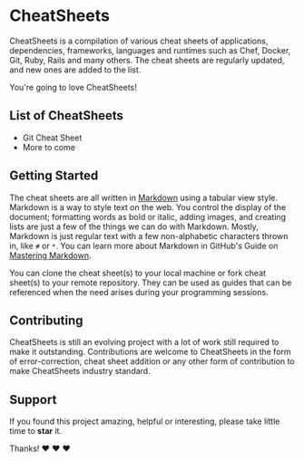 # CheatSheets
CheatSheets is a compilation of various cheat sheets of applications, dependencies, frameworks, languages and runtimes such as Chef, Docker, Git, Ruby, Rails and many others. The cheat sheets are regularly updated, and new ones are added to the list.

You're going to love CheatSheets!

## List of CheatSheets
* Git Cheat Sheet
* More to come

## Getting Started
The cheat sheets are all written in [Markdown](https://en.wikipedia.org/wiki/Markdown) using a tabular view style. Markdown is a way to style text on the web. You control the display of the document; formatting words as bold or italic, adding images, and creating lists are just a few of the things we can do with Markdown. Mostly, Markdown is just regular text with a few non-alphabetic characters thrown in, like `#` or `*`. You can learn more about Markdown in GitHub's Guide on [Mastering Markdown](https://guides.github.com/features/mastering-markdown/).

You can clone the cheat sheet(s) to your local machine or fork cheat sheet(s) to your remote repository. They can be used as guides that can be referenced when the need arises during your programming sessions.

## Contributing
CheatSheets is still an evolving project with a lot of work still required to make it outstanding. Contributions are welcome to CheatSheets in the form of error-correction, cheat sheet addition or any other form of contribution to make CheatSheets industry standard.

## Support
If you found this project amazing, helpful or interesting, please take little time to **star** it.

Thanks! ❤️ ❤️ ❤️
